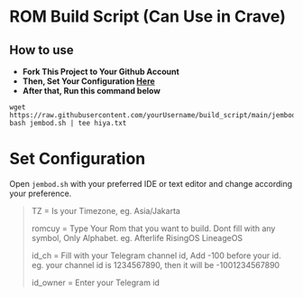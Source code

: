 # ROM Build Script (Can Use in Crave)
## How to use
+ **Fork This Project to Your Github Account**
+ **Then, Set Your Configuration [Here](https://github.com/ctrhyz/build_script#set-configuration)**
+ **After that, Run this command below**
```
wget https://raw.githubusercontent.com/yourUsername/build_script/main/jembod.sh
bash jembod.sh | tee hiya.txt
```

# Set Configuration
Open `jembod.sh` with your preferred IDE or text editor and change according your preference.
>TZ = Is your Timezone, eg. Asia/Jakarta
>
>romcuy = Type Your Rom that you want to build. Dont fill with any symbol, Only Alphabet. eg. Afterlife RisingOS LineageOS
>
>id_ch = Fill with your Telegram channel id, Add -100 before your id. eg. your channel id is 1234567890, then it will be -1001234567890
>
>id_owner = Enter your Telegram id